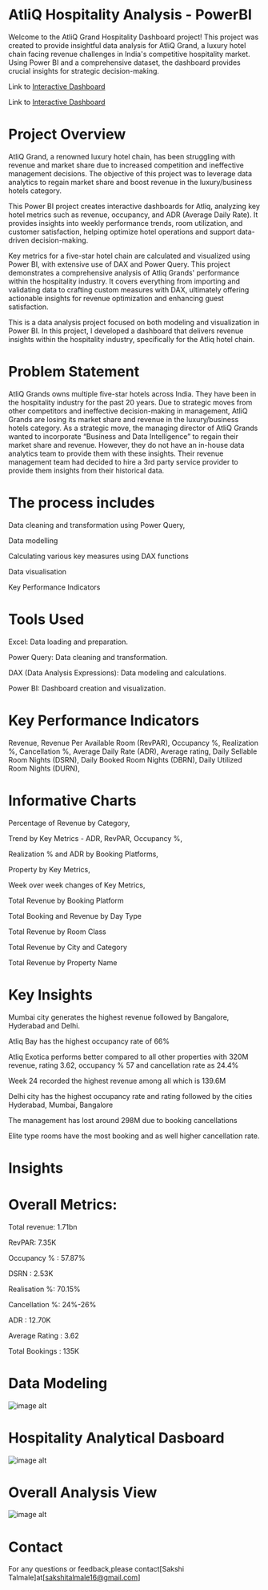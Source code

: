 # AtliQ Hospitality Analysis - PowerBI

Welcome to the AtliQ Grand Hospitality Dashboard project! This project was created to provide insightful data analysis for AtliQ Grand, a luxury hotel chain facing revenue challenges in India's competitive hospitality market. Using Power BI and a comprehensive dataset, the dashboard provides crucial insights for strategic decision-making.

Link to [Interactive Dashboard](https://app.powerbi.com/groups/81c1e812-f56a-4f75-9169-585568aad60f/reports/46cd17d9-2920-494e-ad2a-ab8789bc39e5/9aba98db1e4ad887c6eb?experience=power-bi)

Link to [Interactive Dashboard](https://app.powerbi.com/groups/81c1e812-f56a-4f75-9169-585568aad60f/reports/8bacf2ed-8fa5-49e5-9580-b5097d6cedcb/c66ec7f2c5cc9ae02f1c?experience=power-bi)

# Project Overview
AtliQ Grand, a renowned luxury hotel chain, has been struggling with revenue and market share due to increased competition and ineffective management decisions. The objective of this project was to leverage data analytics to regain market share and boost revenue in the luxury/business hotels category.

This Power BI project creates interactive dashboards for Atliq, analyzing key hotel metrics such as revenue, occupancy, and ADR (Average Daily Rate). It provides insights into weekly performance trends, room utilization, and customer satisfaction, helping optimize hotel operations and support data-driven decision-making.

Key metrics for a five-star hotel chain are calculated and visualized using Power BI, with extensive use of DAX and Power Query. This project demonstrates a comprehensive analysis of Atliq Grands' performance within the hospitality industry. It covers everything from importing and validating data to crafting custom measures with DAX, ultimately offering actionable insights for revenue optimization and enhancing guest satisfaction.

This is a data analysis project focused on both modeling and visualization in Power BI. In this project, I developed a dashboard that delivers revenue insights within the hospitality industry, specifically for the Atliq hotel chain.

# Problem Statement
AtliQ Grands owns multiple five-star hotels across India. They have been in the hospitality industry for the past 20 years. Due to strategic moves from other competitors and ineffective decision-making in management, AtliQ Grands are losing its market share and revenue in the luxury/business hotels category. As a strategic move, the managing director of AtliQ Grands wanted to incorporate “Business and Data Intelligence” to regain their market share and revenue. However, they do not have an in-house data analytics team to provide them with these insights.
Their revenue management team had decided to hire a 3rd party service provider to provide them insights from their historical data.

# The process includes

Data cleaning and transformation using Power Query,

Data modelling

Calculating various key measures using DAX functions

Data visualisation

Key Performance Indicators

# Tools Used
Excel: Data loading and preparation.

Power Query: Data cleaning and transformation.

DAX (Data Analysis Expressions): Data modeling and calculations.

Power BI: Dashboard creation and visualization.

# Key Performance Indicators

Revenue,
Revenue Per Available Room (RevPAR),
Occupancy %,
Realization %,
Cancellation %,
Average Daily Rate (ADR),
Average rating,
Daily Sellable Room Nights (DSRN),
Daily Booked Room Nights (DBRN),
Daily Utilized Room Nights (DURN),

# Informative Charts
Percentage of Revenue by Category,

Trend by Key Metrics - ADR, RevPAR, Occupancy %,

Realization % and ADR by Booking Platforms,

Property by Key Metrics,

Week over week changes of Key Metrics,

Total Revenue by Booking Platform

Total Booking and Revenue by Day Type

Total Revenue by Room Class

Total Revenue by City and Category

Total Revenue by Property Name

# Key Insights

Mumbai city generates the highest revenue followed by Bangalore, Hyderabad and Delhi.

Atliq Bay has the highest occupancy rate of 66%

Atliq Exotica performs better compared to all other properties with 320M revenue, rating 3.62, occupancy % 57 and cancellation rate as 24.4%

Week 24 recorded the highest revenue among all which is 139.6M

Delhi city has the highest occupancy rate and rating followed by the cities Hyderabad, Mumbai, Bangalore

The management has lost around 298M due to booking cancellations

Elite type rooms have the most booking and as well higher cancellation rate.

# Insights
# Overall Metrics:

Total revenue: 1.71bn

RevPAR: 7.35K

Occupancy % : 57.87%

DSRN : 2.53K

Realisation %: 70.15%

Cancellation %: 24%-26%

ADR : 12.70K

Average Rating : 3.62

Total Bookings : 135K

# Data Modeling
![image alt](https://github.com/Saktalmale16/PowerBi_dashboard_project/blob/81a12bd91918922d6234d5181b76eb62dabc77ed/Data%20Modeling%20Power%20BI.PNG)


# Hospitality Analytical Dasboard 
![image alt](https://github.com/Saktalmale16/PowerBi_dashboard_project/blob/main/Hospitality%20Dashboard.PNG?raw=true)
# Overall Analysis View
![image alt](https://github.com/Saktalmale16/PowerBi_dashboard_project/blob/994dbdd8321989996b3985c724f24155881ab5a4/Hospitality%20Dashboard%20Power%20BI.PNG)

# Contact
For any questions or feedback,please contact[Sakshi Talmale]at[sakshitalmale16@gmail.com]
